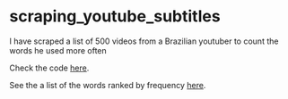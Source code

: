 # scraping_youtube_subtitles
 I have scraped a list of 500 videos from a Brazilian youtuber to count the words he used more often

Check the code [here](https://github.com/luizftoledo/counting_youtube_words/blob/main/o_que_diz_caue_moura_no_youtube.ipynb).

See the a list of the words ranked by frequency [here](https://github.com/luizftoledo/counting_youtube_words/blob/main/caue_final.csv).
